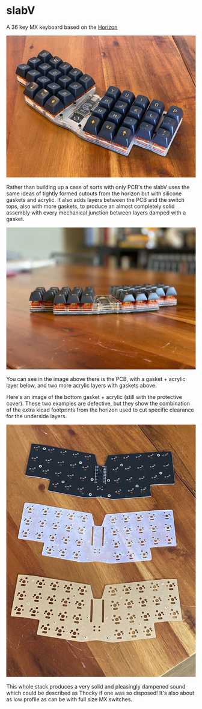 # slabV

A 36 key MX keyboard based on the [Horizon](https://github.com/skarrmann/horizon) 

![slabV](./images/overview.jpeg "slabV")

Rather than building up a case of sorts with only PCB's the slabV 
uses the same ideas of tightly formed cutouts from the horizon but
with silicone gaskets and acrylic.  It also adds layers between the PCB and the switch tops, also with more gaskets, to produce an
almost completely solid assembly with every mechanical junction
between layers damped with a gasket.

![slabV stack](./images/stack.jpeg "slabV stack")

You can see in the image above there is the PCB, with a gasket +
acrylic layer below, and two more acrylic layers with gaskets above.

Here's an image of the bottom gasket + acrylic (still with the
protective cover).  These two examples are defective, but they 
show the combination of the extra kicad footprints from the
horizon used to cut specific clearance for the underside layers.

![layers](./images/layers.jpeg "Layers and gasket")

This whole stack produces a very solid and pleasingly dampened 
sound which could be described as Thocky if one was so disposed!
It's also about as low profile as can be with full size MX switches.
